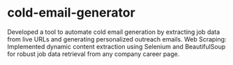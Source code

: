 # cold-email-generator
 Developed a tool to automate cold email generation by extracting job data from  live URLs and generating personalized outreach emails.     Web Scraping:  Implemented dynamic content extraction using Selenium and BeautifulSoup for  robust job data retrieval from any company career page.      
